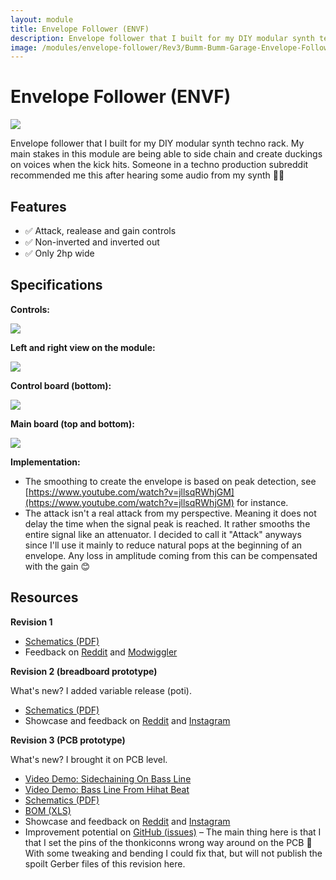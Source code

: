```yaml
---
layout: module
title: Envelope Follower (ENVF)
description: Envelope follower that I built for my DIY modular synth techno rack.
image: /modules/envelope-follower/Rev3/Bumm-Bumm-Garage-Envelope-Follower-Rev3.jpg
---
```


# Envelope Follower (ENVF)

![](Rev3/Bumm-Bumm-Garage-Envelope-Follower-Rev3.jpg)

Envelope follower that I built for my DIY modular synth techno rack. My main stakes in this module are being able to side chain and create duckings on voices when the kick hits. Someone in a techno production subreddit recommended me this after hearing some audio from my synth 👍🏻

## Features

* ✅ Attack, realease and gain controls
* ✅ Non-inverted and inverted out
* ✅ Only 2hp wide

## Specifications

**Controls:**

![](Bumm-Bumm-Garage-Envelope-Follower-Controls.png)

**Left and right view on the module:**

![](Rev3/Bumm-Bumm-Garage-Envelope-Follower-Rev3-Left-and-Right.jpg)

**Control board (bottom):**

![](Rev3/Bumm-Bumm-Garage-Envelope-Follower-Rev3-Controlboard-Bottom.jpg)

**Main board (top and bottom):**

![](Rev3/Bumm-Bumm-Garage-Envelope-Follower-Rev3-Mainboard-Top-Bottom.jpg)

**Implementation:**

* The smoothing to create the envelope is based on peak detection, see [https://www.youtube.com/watch?v=jllsqRWhjGM](https://www.youtube.com/watch?v=jllsqRWhjGM) for instance.
* The attack isn't a real attack from my perspective. Meaning it does not delay the time when the signal peak is reached. It rather smooths the entire signal like an attenuator. I decided to call it "Attack" anyways since I'll use it mainly to reduce natural pops at the beginning of an envelope. Any loss in amplitude coming from this can be compensated with the gain 😊

<!--

## Use Cases And Tests

* 👍🏻✅ **Sidechain compressor mit Kick und Chords** – https://www.youtube.com/watch?v=lGtKlH0UeuA : um den Drop richtig wirken zu lassen. Volume und Filter Side Chain.
* 👍🏻✅ **Sidechain from Kick on Clapping Noise (Hihats) controlling volume** – https://youtu.be/ld04GHoWDUk?t=74
* 👍🏻 🟧Mit einem **Envelope über einem Bass** mischen, der über die Kick geht. Den dann in den VCA packen : Kann es leider noch nicht zusammenmischen. Brauch den neuen Mixer :)
* 👍🏻✅ **Bass Riff from Drum Envelope** – https://www.youtube.com/watch?v=aByLEB_AZaE (Hälfte) mit Hihats bestimmt witzig.
* 👍🏻 **Envelope from Drum Loop Modulating Pitch** – https://www.youtube.com/watch?v=XZxf5caWySw – Interessant, um die Response zu testen (Auflösung).
* 👍🏻 Envelope **Modulating Filter on Drum Loop**: https://www.youtube.com/watch?v=ld04GHoWDUk
* 👍🏻 **Guitar in controlling VCA with sequenced melody**: https://youtu.be/ld04GHoWDUk?t=150

## Post Text Rev2

Prototype of an envelope follower that I built for my DIY modular synth techno rack. My main stakes in this module are being able to side chain and create duckings on voices when the kick hits #technotechno

Swipe to see some video demos, the schematic and the panel design that I have in mind. 

What I did in the videos:

1. Muting noisy claps when the kick hits (kick's envelope on VCF).
2. Muting chords when the kick hits (kick's envelope on VCF).
3. Muting hihats when the kick hits (kick's envelope in VCA).
4. Creating bass line from drum pattern (mixed drums' envelope in VCA).

Disclaimer: The attack isn't a real attack from my perspective. Meaning it does not delay the time when the signal peak is reached. It rather smooths the entire signal like an attenuator. I decided to call it "Attack" anyways since I'll use it mainly to reduce natural pops at the beginning of an envelope. Any loss in amplitude coming from this can be compensated with the gain :)

Next steps will be designing the PCBs and the final panel design.

[#synthdiy](https://www.instagram.com/explore/tags/synthdiy/) [#diysynth](https://www.instagram.com/explore/tags/diysynth/) [#sdiy](https://www.instagram.com/explore/tags/sdiy/) [#diymodularsynth](https://www.instagram.com/explore/tags/diymodularsynth/) [#diysynthesizer](https://www.instagram.com/explore/tags/diysynthesizer/) [#diyelectronics](https://www.instagram.com/explore/tags/diyelectronics/)

-->

## Resources

**Revision 1**

* [Schematics (PDF)](Rev1/Bumm-Bumm-Garage-Envelope-Follower-Rev1-Schematic.pdf)
* Feedback on [Reddit](https://www.reddit.com/r/synthdiy/comments/rbitj4/simple_envelope_follower_circuit/) and [Modwiggler](https://www.modwiggler.com/forum/viewtopic.php?p=3657388#p3657388)

**Revision 2 (breadboard prototype)**

What's new? I added variable release (poti).

* [Schematics (PDF)](Rev2/Bumm-Bumm-Garage-Envelope-Follower-Rev2-Schematic.pdf)
* Showcase and feedback on [Reddit](https://www.reddit.com/r/synthdiy/comments/rd2off/simple_envelope_follower_circuit_rev_2/) and [Instagram](https://www.instagram.com/p/CXRuK9rNRQo/)

**Revision 3 (PCB prototype)**

What's new? I brought it on PCB level.

* [Video Demo: Sidechaining On Bass Line](https://youtu.be/aDxRjQ9Nlts) 
* [Video Demo: Bass Line From Hihat Beat](https://www.youtube.com/watch?v=DFfUIPmgM-s)
* [Schematics (PDF)](Rev3/Bumm-Bumm-Garage-Envelope-Follower-Rev3-Schematic.pdf)
* [BOM (XLS)](Rev3/Bumm-Bumm-Garage-Envelope-Follower-Rev3-BOM.xls)
* Showcase and feedback on [Reddit](https://www.reddit.com/r/synthdiy/comments/sg73az/envelope_follower_pcb_prototype_eurorack/) and [Instagram](https://www.instagram.com/p/CZWg2FJMRuM/)
* Improvement potential on [GitHub (issues)](https://github.com/bummbummgarage/bummbummgarage.github.io/issues?q=is%3Aissue+is%3Aopen+%5BENVF+Rev3%5D) – The main thing here is that I that I set the pins of the thonkiconns wrong way around on the PCB 🤦 With some tweaking and bending I could fix that, but will not publish the spoilt Gerber files of this revision here.
